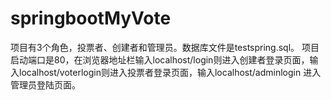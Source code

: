 # springbootMyVote
项目有3个角色，投票者、创建者和管理员。数据库文件是testspring.sql。
项目启动端口是80，在浏览器地址栏输入localhost/login则进入创建者登录页面，输入localhost/voterlogin则进入投票者登录页面，输入localhost/adminlogin
进入管理员登陆页面。
